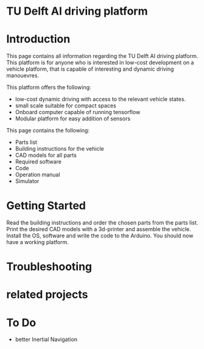 # TU Delft AI driving platform

# Introduction
This page contains all information regarding the TU Delft AI driving platform. This platform is for anyone who is interested in low-cost development on a vehicle platform, that is capable of interesting and dynamic driving manouevres.

This platform offers the following:
- low-cost dynamic driving with access to the relevant vehicle states.
- small scale suitable for compact spaces
- Onboard computer capable of running tensorflow
- Modular platform for easy addition of sensors

This page contains the following:
 - Parts list
 - Building instructions for the vehicle
 - CAD models for all parts
 - Required software 
 - Code
 - Operation manual
 - Simulator

# Getting Started
Read the building instructions and order the chosen parts from the parts list. Print the desired CAD models with a 3d-printer and assemble the vehicle. Install the OS, software and write the code to the Arduino. You should now have a working platform.



# Troubleshooting

# related projects


# To Do
- better Inertial Navigation
